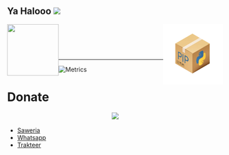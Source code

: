 ## Ya Halooo <img src="https://github.com/TheDudeThatCode/TheDudeThatCode/blob/master/Assets/Hi.gif" width="29px">

<img align="left" src="https://i.ibb.co/QkxdF4d/python.webp" width="120" height="120" >
<a href="https://pypi.org/user/krypton-byte/"><img height="140px" src="asset/image/pip_big-removebg-preview.png" align="right"></a>
<br>
<br>
<br>
<br>

___
![Metrics](https://metrics.lecoq.io/krypton-byte?template=classic&isocalendar=1&languages=1&introduction=1&people=1&gists=1&achievements=1&isocalendar.duration=full-year&languages.limit=8&languages.sections=most-used&languages.colors=Python&languages.threshold=0%25&languages.indepth=false&languages.recent.load=300&languages.recent.days=14&introduction.title=true&people.limit=24&people.size=28&people.types=followers%2C%20following&people.identicons=false&people.shuffle=false&achievements.threshold=C&achievements.secrets=true&achievements.limit=0&config.timezone=Asia%2FJakarta)

<!--
![krypton-byte github stats](https://github-readme-stats.vercel.app/api?username=krypton-byte&show_icons=true&theme=tokyonight)
-->
# Donate
<p align="center"><img src="https://svgur.com/i/Vtt.svg">

</p>
<ul><li><a href="https://saweria.co/kryptonbyte">Saweria</a><li><a href="https://wa.me/6283172366463">Whatsapp</a></li><li><a href="https://trakteer.id/krypton-byte-z8vbo">Trakteer</a></li></ul>
<!--
**krypton-byte/krypton-byte** is a ✨ _special_ ✨ repository because its `README.md` (this file) appears on your GitHub profile.

Here are some ideas to get you started:

- 🔭 I’m currently working on ...
- 🌱 I’m currently learning ...
- 👯 I’m looking to collaborate on ...
- 🤔 I’m looking for help with ...
- 💬 Ask me about ...
- 📫 How to reach me: ...
- 😄 Pronouns: ...
- ⚡ Fun fact: ...
-->
